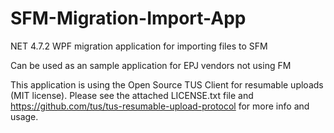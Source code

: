 # SFM-Migration-Import-App
NET 4.7.2 WPF migration application for importing files to SFM

Can be used as an sample application for EPJ vendors not using FM

This application is using the Open Source TUS Client for resumable uploads (MIT license).
Please see the attached LICENSE.txt file and https://github.com/tus/tus-resumable-upload-protocol 
for more info and usage.

